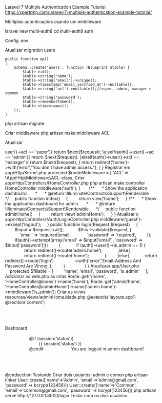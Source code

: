 Laravel 7 Multiple Authentication Example Tutorial
https://xpertphp.com/laravel-7-multiple-authentication-example-tutorial/

Múltiplas autenticações usando um middleware

laravel new multi-auth8
cd multi-auth8
auth

Config
.env

Atualizar migration users

    public function up()
    {
        Schema::create('users', function (Blueprint $table) {
            $table->id();
            $table->string('name');
            $table->string('email')->unique();
            $table->timestamp('email_verified_at')->nullable();
            $table->string('acl')->nullable();//super, admin, manager e common
            $table->string('password');
            $table->rememberToken();
            $table->timestamps();
        });
    }

php artisan migrate

Criar middleware
php artisan make:middleware ACL

Atualizar

<?php
namespace App\Http\Middleware;
use Closure;
class ACL
{
    /**
     * Handle an incoming request.
     *
     * @param  \Illuminate\Http\Request  $request
     * @param  \Closure  $next
     * @return mixed
     */
    public function handle($request, Closure $next)
    {
        // /super, admin, manager e common
        if(auth()->user()->acl == 'super'){
            return $next($request);
        }elseif(auth()->user()->acl == 'admin'){
            return $next($request);
        }elseif(auth()->user()->acl == 'manager'){
            return $next($request);
        }

        return redirect('home')->with('error',"You don't have admin access.");
    }
}

Registrar em app/Http/Kernel.php

protected $routeMiddleware = [
'ACL' => \App\Http\Middleware\ACL::class,

Criar app/Http/Controllers/HomeController.php
php artisan make:controller HomeController

<?php
namespace App\Http\Controllers;
use Illuminate\Http\Request;
class HomeController extends Controller
{
    /**
     * Create a new controller instance.
     *
     * @return void
     */
    public function __construct()
    {
        $this->middleware('auth');
    }
 
    /**
     * Show the application dashboard.
     *
     * @return \Illuminate\Contracts\Support\Renderable
     */
    public function index()
    {
        return view('home');
    }
/**
     * Show the application dashboard for admin.
     *
     * @return \Illuminate\Contracts\Support\Renderable
     */
    public function adminHome()
    {
        return view('adminHome');
    }
}

Atualizar o app/Http/Controllers/Auth/LoginController.php

<?php
namespace App\Http\Controllers\Auth;
 
use App\Http\Controllers\Controller;
use App\Providers\RouteServiceProvider;
use Illuminate\Foundation\Auth\AuthenticatesUsers;
use Illuminate\Http\Request;
 
class LoginController extends Controller
{
    use AuthenticatesUsers;
 
    protected $redirectTo = RouteServiceProvider::HOME;
 
    public function __construct()
    {
        $this->middleware('guest')->except('logout');
    }

    public function login(Request $request)
    {  
        $input = $request->all();
  
        $this->validate($request, [
            'email' => 'required|email',
            'password' => 'required',
        ]);
  
        if(auth()->attempt(array('email' => $input['email'], 'password' => $input['password'])))
        {
            if (auth()->user()->is_admin == 1) {
                return redirect()->route('admin.home');
            }else{
                return redirect()->route('home');
            }
        }else{
            return redirect()->route('login')
                ->with('error','Email-Address And Password Are Wrong.');
        }
          
    }
} 

Atualizaar app/User.php

    protected $fillable = [
        'name', 'email', 'password', 'is_admin'
    ];

Adicionar ao web.php as rotas

Route::get('/home', 'HomeController@index')->name('home');
Route::get('admin/home', 'HomeController@adminHome')->name('admin.home')->middleware('is_admin');

Criar as views
resources/views/adminHome.blade.php

@extends('layouts.app')
@section('content')
<div class="container">
    <div class="row justify-content-center">
        <div class="col-md-8">
            <div class="card">
                <div class="card-header">Dashboard</div>
 
                <div class="card-body">
                    @if (session('status'))
                        <div class="alert alert-success" role="alert">
                            {{ session('status') }}
                        </div>
                    @endif
 
                    You are logged in admin dashboard!
                </div>
            </div>
        </div>
    </div>
</div>
@endsection

Testando

Criar dois usuários: admin e comun

php artisan tinker
User::create(['name'=>'Admin', 'email'=>'admin@gmail.com', 'password' => bcrypt(123456)])
User::create(['name'=>'Common', 'email'=>'common@gmail.com', 'password' => bcrypt(123456)])


php artisan serve

http://127.0.0.1:8000/login

Testar com os dois usuários
